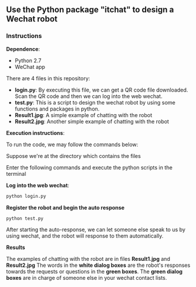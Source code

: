 ## Use the Python package "itchat" to design a Wechat robot
### Instructions
**Dependence**:  
- Python 2.7
- WeChat app

There are 4 files in this repository:
  - **login.py**: By executing this file, we can get a QR code file downloaded. Scan the QR code and then we can log into the web wechat.
  - **test.py**: This is a script to design the wechat robot by using some functions and packages in python.
  - **Result1.jpg**: A simple example of chatting with the robot
  - **Result2.jpg**: Another simple example of chatting with the robot

**Execution instructions**:

To run the code, we may follow the commands below:

Suppose we're at the directory which contains the files

Enter the following commands and execute the python scripts in the terminal

**Log into the web wechat**:

```bash
python login.py
```
**Register the robot and begin the auto response**

```bash
python test.py
```
After starting the auto-response, we can let someone else speak to us by using wechat, and the robot will response to them automatically. 

**Results**

The examples of chatting with the robot are in files **Result1.jpg** and **Result2.jpg** 
The words in the **white dialog boxes** are the robot's responses towards the requests or questions in the **green boxes**. The **green dialog boxes** are in charge of someone else in your wechat contact lists.
